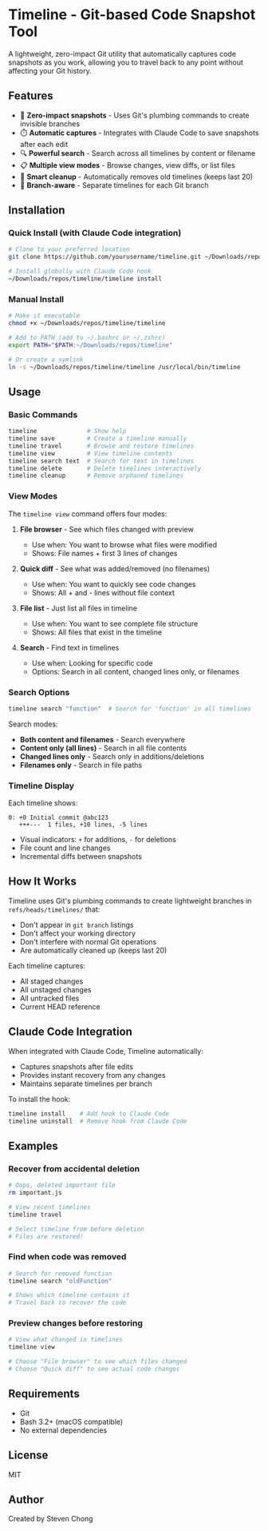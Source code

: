 # Timeline - Git-based Code Snapshot Tool

A lightweight, zero-impact Git utility that automatically captures code snapshots as you work, allowing you to travel back to any point without affecting your Git history.

## Features

- 🚀 **Zero-impact snapshots** - Uses Git's plumbing commands to create invisible branches
- ⏱️ **Automatic captures** - Integrates with Claude Code to save snapshots after each edit
- 🔍 **Powerful search** - Search across all timelines by content or filename
- 📋 **Multiple view modes** - Browse changes, view diffs, or list files
- 🧹 **Smart cleanup** - Automatically removes old timelines (keeps last 20)
- 🎯 **Branch-aware** - Separate timelines for each Git branch

## Installation

### Quick Install (with Claude Code integration)

```bash
# Clone to your preferred location
git clone https://github.com/yourusername/timeline.git ~/Downloads/repos/timeline

# Install globally with Claude Code hook
~/Downloads/repos/timeline/timeline install
```

### Manual Install

```bash
# Make it executable
chmod +x ~/Downloads/repos/timeline/timeline

# Add to PATH (add to ~/.bashrc or ~/.zshrc)
export PATH="$PATH:~/Downloads/repos/timeline"

# Or create a symlink
ln -s ~/Downloads/repos/timeline/timeline /usr/local/bin/timeline
```

## Usage

### Basic Commands

```bash
timeline              # Show help
timeline save         # Create a timeline manually
timeline travel       # Browse and restore timelines
timeline view         # View timeline contents
timeline search text  # Search for text in timelines
timeline delete       # Delete timelines interactively
timeline cleanup      # Remove orphaned timelines
```

### View Modes

The `timeline view` command offers four modes:

1. **File browser** - See which files changed with preview
   - Use when: You want to browse what files were modified
   - Shows: File names + first 3 lines of changes

2. **Quick diff** - See what was added/removed (no filenames)
   - Use when: You want to quickly see code changes
   - Shows: All + and - lines without file context

3. **File list** - Just list all files in timeline
   - Use when: You want to see complete file structure
   - Shows: All files that exist in the timeline

4. **Search** - Find text in timelines
   - Use when: Looking for specific code
   - Options: Search in all content, changed lines only, or filenames

### Search Options

```bash
timeline search "function"  # Search for 'function' in all timelines
```

Search modes:
- **Both content and filenames** - Search everywhere
- **Content only (all lines)** - Search in all file contents
- **Changed lines only** - Search only in additions/deletions
- **Filenames only** - Search in file paths

### Timeline Display

Each timeline shows:
```
0: +0 Initial commit @abc123
   +++---  1 files, +10 lines, -5 lines
```

- Visual indicators: `+` for additions, `-` for deletions
- File count and line changes
- Incremental diffs between snapshots

## How It Works

Timeline uses Git's plumbing commands to create lightweight branches in `refs/heads/timelines/` that:
- Don't appear in `git branch` listings
- Don't affect your working directory
- Don't interfere with normal Git operations
- Are automatically cleaned up (keeps last 20)

Each timeline captures:
- All staged changes
- All unstaged changes
- All untracked files
- Current HEAD reference

## Claude Code Integration

When integrated with Claude Code, Timeline automatically:
- Captures snapshots after file edits
- Provides instant recovery from any changes
- Maintains separate timelines per branch

To install the hook:
```bash
timeline install    # Add hook to Claude Code
timeline uninstall  # Remove hook from Claude Code
```

## Examples

### Recover from accidental deletion
```bash
# Oops, deleted important file
rm important.js

# View recent timelines
timeline travel

# Select timeline from before deletion
# Files are restored!
```

### Find when code was removed
```bash
# Search for removed function
timeline search "oldFunction"

# Shows which timeline contains it
# Travel back to recover the code
```

### Preview changes before restoring
```bash
# View what changed in timelines
timeline view

# Choose "File browser" to see which files changed
# Choose "Quick diff" to see actual code changes
```

## Requirements

- Git
- Bash 3.2+ (macOS compatible)
- No external dependencies

## License

MIT

## Author

Created by Steven Chong